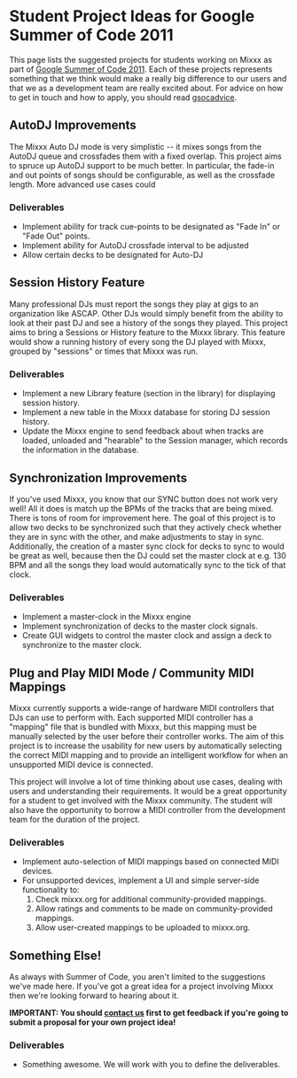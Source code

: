 # Student Project Ideas for Google Summer of Code 2011

This page lists the suggested projects for students working on Mixxx as
part of [Google Summer of Code 2011](http://socghop.appspot.com/). Each
of these projects represents something that we think would make a really
big difference to our users and that we as a development team are really
excited about. For advice on how to get in touch and how to apply, you
should read [gsocadvice](gsocadvice).

## AutoDJ Improvements

The Mixxx Auto DJ mode is very simplistic -- it mixes songs from the
AutoDJ queue and crossfades them with a fixed overlap. This project aims
to spruce up AutoDJ support to be much better. In particular, the
fade-in and out points of songs should be configurable, as well as the
crossfade length. More advanced use cases could

### Deliverables

  - Implement ability for track cue-points to be designated as "Fade In"
    or "Fade Out" points.
  - Implement ability for AutoDJ crossfade interval to be adjusted 
  - Allow certain decks to be designated for Auto-DJ

## Session History Feature

Many professional DJs must report the songs they play at gigs to an
organization like ASCAP. Other DJs would simply benefit from the ability
to look at their past DJ and see a history of the songs they played.
This project aims to bring a Sessions or History feature to the Mixxx
library. This feature would show a running history of every song the DJ
played with Mixxx, grouped by "sessions" or times that Mixxx was run.

### Deliverables

  - Implement a new Library feature (section in the library) for
    displaying session history.
  - Implement a new table in the Mixxx database for storing DJ session
    history.
  - Update the Mixxx engine to send feedback about when tracks are
    loaded, unloaded and "hearable" to the Session manager, which
    records the information in the database.

## Synchronization Improvements

If you've used Mixxx, you know that our SYNC button does not work very
well\! All it does is match up the BPMs of the tracks that are being
mixed. There is tons of room for improvement here. The goal of this
project is to allow two decks to be synchronized such that they actively
check whether they are in sync with the other, and make adjustments to
stay in sync. Additionally, the creation of a master sync clock for
decks to sync to would be great as well, because then the DJ could set
the master clock at e.g. 130 BPM and all the songs they load would
automatically sync to the tick of that clock.

### Deliverables

  - Implement a master-clock in the Mixxx engine 
  - Implement synchronization of decks to the master clock signals.
  - Create GUI widgets to control the master clock and assign a deck to
    synchronize to the master clock.

## Plug and Play MIDI Mode / Community MIDI Mappings

Mixxx currently supports a wide-range of hardware MIDI controllers that
DJs can use to perform with. Each supported MIDI controller has a
"mapping" file that is bundled with Mixxx, but this mapping must be
manually selected by the user before their controller works. The aim of
this project is to increase the usability for new users by automatically
selecting the correct MIDI mapping and to provide an intelligent
workflow for when an unsupported MIDI device is connected.

This project will involve a lot of time thinking about use cases,
dealing with users and understanding their requirements. It would be a
great opportunity for a student to get involved with the Mixxx
community. The student will also have the opportunity to borrow a MIDI
controller from the development team for the duration of the project.

### Deliverables

  - Implement auto-selection of MIDI mappings based on connected MIDI
    devices.
  - For unsupported devices, implement a UI and simple server-side
    functionality to:
    1.  Check mixxx.org for additional community-provided mappings.
    2.  Allow ratings and comments to be made on community-provided
        mappings.
    3.  Allow user-created mappings to be uploaded to mixxx.org.

## Something Else\!

As always with Summer of Code, you aren't limited to the suggestions
we've made here. If you've got a great idea for a project involving
Mixxx then we're looking forward to hearing about it.

**IMPORTANT: You should [contact us](gsocadvice) first to get feedback
if you're going to submit a proposal for your own project idea\!**

### Deliverables

  - Something awesome. We will work with you to define the deliverables.
